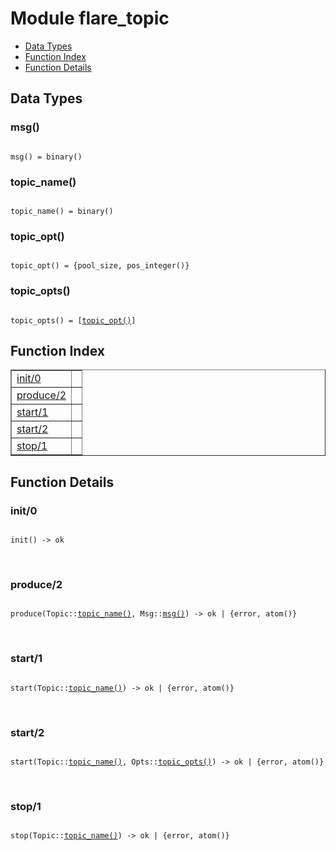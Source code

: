 

# Module flare_topic #
* [Data Types](#types)
* [Function Index](#index)
* [Function Details](#functions)

<a name="types"></a>

## Data Types ##




### <a name="type-msg">msg()</a> ###


<pre><code>
msg() = binary()
</code></pre>




### <a name="type-topic_name">topic_name()</a> ###


<pre><code>
topic_name() = binary()
</code></pre>




### <a name="type-topic_opt">topic_opt()</a> ###


<pre><code>
topic_opt() = {pool_size, pos_integer()}
</code></pre>




### <a name="type-topic_opts">topic_opts()</a> ###


<pre><code>
topic_opts() = [<a href="#type-topic_opt">topic_opt()</a>]
</code></pre>

<a name="index"></a>

## Function Index ##


<table width="100%" border="1" cellspacing="0" cellpadding="2" summary="function index"><tr><td valign="top"><a href="#init-0">init/0</a></td><td></td></tr><tr><td valign="top"><a href="#produce-2">produce/2</a></td><td></td></tr><tr><td valign="top"><a href="#start-1">start/1</a></td><td></td></tr><tr><td valign="top"><a href="#start-2">start/2</a></td><td></td></tr><tr><td valign="top"><a href="#stop-1">stop/1</a></td><td></td></tr></table>


<a name="functions"></a>

## Function Details ##

<a name="init-0"></a>

### init/0 ###

<pre><code>
init() -&gt; ok
</code></pre>
<br />

<a name="produce-2"></a>

### produce/2 ###

<pre><code>
produce(Topic::<a href="#type-topic_name">topic_name()</a>, Msg::<a href="#type-msg">msg()</a>) -&gt; ok | {error, atom()}
</code></pre>
<br />

<a name="start-1"></a>

### start/1 ###

<pre><code>
start(Topic::<a href="#type-topic_name">topic_name()</a>) -&gt; ok | {error, atom()}
</code></pre>
<br />

<a name="start-2"></a>

### start/2 ###

<pre><code>
start(Topic::<a href="#type-topic_name">topic_name()</a>, Opts::<a href="#type-topic_opts">topic_opts()</a>) -&gt; ok | {error, atom()}
</code></pre>
<br />

<a name="stop-1"></a>

### stop/1 ###

<pre><code>
stop(Topic::<a href="#type-topic_name">topic_name()</a>) -&gt; ok | {error, atom()}
</code></pre>
<br />

